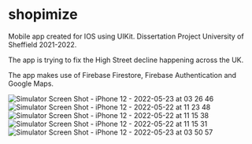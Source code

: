 # shopimize
Mobile app created for IOS using UIKit. Dissertation Project University of Sheffield 2021-2022.

The app is trying to fix the High Street decline happening across the UK.

The app makes use of Firebase Firestore, Firebase Authentication and Google Maps.

![Simulator Screen Shot - iPhone 12 - 2022-05-23 at 03 26 46](https://user-images.githubusercontent.com/100022642/184841394-aa9cd6c3-ef7d-4bcf-af87-ec5d5b35eef5.png)
![Simulator Screen Shot - iPhone 12 - 2022-05-22 at 11 23 48](https://user-images.githubusercontent.com/100022642/184841410-49686bba-e49a-43e0-afc3-aae25543c446.png)
![Simulator Screen Shot - iPhone 12 - 2022-05-22 at 11 15 38](https://user-images.githubusercontent.com/100022642/184841414-44eb07a8-51ac-4800-984b-9170ebd6d235.png)
![Simulator Screen Shot - iPhone 12 - 2022-05-22 at 11 15 31](https://user-images.githubusercontent.com/100022642/184841415-3f1b44b7-f7f8-444f-a97d-a2b8da170279.png)
![Simulator Screen Shot - iPhone 12 - 2022-05-23 at 03 50 57](https://user-images.githubusercontent.com/100022642/184841417-7489e966-09d6-4d75-a14c-ae180cbb6faa.png)
